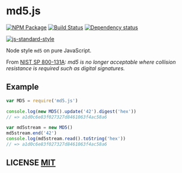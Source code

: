 # md5.js

[![NPM Package](https://img.shields.io/npm/v/md5.js.svg?style=flat-square)](https://www.npmjs.org/package/md5.js)
[![Build Status](https://img.shields.io/travis/crypto-browserify/md5.js.svg?branch=master&style=flat-square)](https://travis-ci.org/crypto-browserify/md5.js)
[![Dependency status](https://img.shields.io/david/crypto-browserify/md5.js.svg?style=flat-square)](https://david-dm.org/crypto-browserify/md5.js#info=dependencies)

[![js-standard-style](https://cdn.rawgit.com/feross/standard/master/badge.svg)](https://github.com/feross/standard)

Node style `md5` on pure JavaScript.

From [NIST SP 800-131A][1]: *md5 is no longer acceptable where collision resistance is required such as digital signatures.*

## Example

```js
var MD5 = require('md5.js')

console.log(new MD5().update('42').digest('hex'))
// => a1d0c6e83f027327d8461063f4ac58a6

var md5stream = new MD5()
md5stream.end('42')
console.log(md5stream.read().toString('hex'))
// => a1d0c6e83f027327d8461063f4ac58a6
```

## LICENSE [MIT](LICENSE)

[1]: http://nvlpubs.nist.gov/nistpubs/SpecialPublications/NIST.SP.800-131Ar1.pdf

